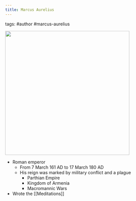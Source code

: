```yaml
---
title: Marcus Aurelius
---
```


tags: #author #marcus-aurelius 

<img src="https://i.guim.co.uk/img/media/c5a3cb22f4ae7b4a4c7462ef4d2d0c71cacb3c65/0_232_2789_1673/master/2789.jpg?width=1200&height=1200&quality=85&auto=format&fit=crop&s=d8b0aa8df7f1ebae670b860fde1e622e" width="400">




- Roman emperor
	- From 7 March 161 AD to 17 March 180 AD
	- His reign was marked by military conflict and a plague
		- Parthian Empire
		- Kingdom of Armenia
		- Macromannic Wars
- Wrote the [[Meditations]]